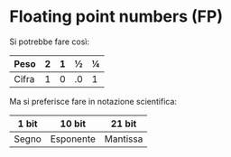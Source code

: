 # Floating point numbers (FP)

Si potrebbe fare così:

| Peso  | 2   | 1   | ½   | ¼   | 
| ----- | --- | --- | --- | --- |
| Cifra | 1   | 0   | .0  | 1   |

Ma si preferisce fare in notazione scientifica:

| 1 bit | 10 bit | 21 bit |
| --- | --- | --- |
| Segno | Esponente | Mantissa |
